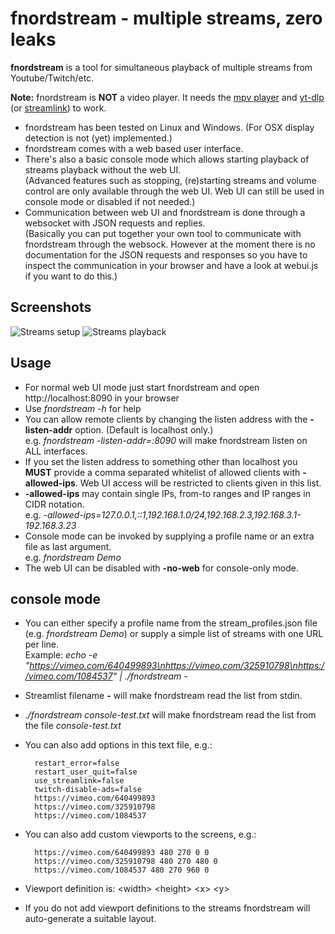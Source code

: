 # fnordstream - multiple streams, zero leaks

**fnordstream** is a tool for simultaneous playback of multiple streams from Youtube/Twitch/etc.

**Note:** fnordstream is **NOT** a video player. It needs the [mpv player](https://mpv.io/) and [yt-dlp](https://github.com/yt-dlp/yt-dlp) (or [streamlink](https://streamlink.github.io/)) to work.

* fnordstream has been tested on Linux and Windows. (For OSX display detection is not (yet) implemented.)
* fnordstream comes with a web based user interface.
* There's also a basic console mode which allows starting playback of streams playback without the web UI.<br>(Advanced features such as stopping, (re)starting streams and volume control are only available through the web UI. Web UI can still be used in console mode or disabled if not needed.)
* Communication between web UI and fnordstream is done through a websocket with JSON requests and replies.<br>(Basically you can put together your own tool to communicate with fnordstream through the websock. However at the moment there is no documentation for the JSON requests and responses so you have to inspect the communication in your browser and have a look at webui.js if you want to do this.)

## Screenshots
![Streams setup](https://user-images.githubusercontent.com/198567/215343043-ff044190-a479-40fe-94d5-bd92153e75dc.png)
![Streams playback](https://user-images.githubusercontent.com/198567/215343045-5aa71bbc-ccca-4573-aafe-654017a7c7eb.jpg)

## Usage
* For normal web UI mode just start fnordstream and open http://localhost:8090 in your browser
* Use *fnordstream -h* for help
* You can allow remote clients by changing the listen address with the **-listen-addr** option. (Default is localhost only.)<br>e.g. *fnordstream -listen-addr=:8090* will make fnordstream listen on ALL interfaces.
* If you set the listen address to something other than localhost you **MUST** provide a comma separated whitelist of allowed clients with **-allowed-ips**. Web UI access will be restricted to clients given in this list.
* **-allowed-ips** may contain single IPs, from-to ranges and IP ranges in CIDR notation.<br>
e.g. *-allowed-ips=127.0.0.1,::1,192.168.1.0/24,192.168.2.3,192.168.3.1-192.168.3.23*
* Console mode can be invoked by supplying a profile name or an extra file as last argument.<br>
e.g. *fnordstream Demo*
* The web UI can be disabled with **-no-web** for console-only mode.

## console mode
* You can either specify a profile name from the stream_profiles.json file (e.g. *fnordstream Demo*) or supply a simple list of streams with one URL per line.<br>Example: *echo -e "https://vimeo.com/640499893\nhttps://vimeo.com/325910798\nhttps://vimeo.com/1084537" | ./fnordstream -*
* Streamlist filename **-** will make fnordstream read the list from stdin.
* *./fnordstream console-test.txt* will make fnordstream read the list from the file *console-test.txt*
* You can also add options in this text file, e.g.:

        restart_error=false
        restart_user_quit=false
        use_streamlink=false
        twitch-disable-ads=false
        https://vimeo.com/640499893
        https://vimeo.com/325910798
        https://vimeo.com/1084537

* You can also add custom viewports to the screens, e.g.:

        https://vimeo.com/640499893 480 270 0 0
        https://vimeo.com/325910798 480 270 480 0
        https://vimeo.com/1084537 480 270 960 0

* Viewport definition is: &lt;width&gt; &lt;height&gt; &lt;x&gt; &lt;y&gt;
* If you do not add viewport definitions to the streams fnordstream will auto-generate a suitable layout.
